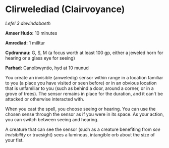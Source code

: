 # Clirwelediad (Clairvoyance)

*Lefel 3 dewindabaeth*

**Amser Hudo:** 10 minutes

**Amrediad:** 1 milltur

**Cydrannau:** G, S, M (a focus worth at least 100 gp, either a jeweled horn for hearing or a glass eye for seeing)

**Parhad:** Canolbwyntio, hyd at 10  munud

You create an invisible (anweledig) sensor within range in a location familiar to you (a place you have visited or seen before) or in an obvious location that is unfamiliar to you (such as behind a door, around a corner, or in a grove of trees). The sensor remains in place for the duration, and it can't be attacked or otherwise interacted with.

When you cast the spell, you choose seeing or hearing. You can use the chosen sense through the sensor as if you were in its space. As your action, you can switch between seeing and hearing.

A creature that can see the sensor (such as a creature benefiting from *see invisibility* or truesight) sees a luminous, intangible orb about the size of your fist.